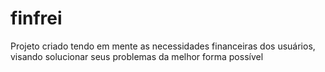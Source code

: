 # finfrei
Projeto criado tendo em mente as necessidades financeiras dos usuários, visando solucionar seus problemas da melhor forma possível
